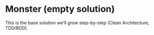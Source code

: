 



# Monster (empty solution)
This is the base solution we’ll grow step-by-step (Clean Architecture, TDD/BDD).
